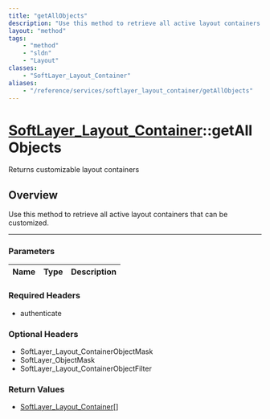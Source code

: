 ```yaml
---
title: "getAllObjects"
description: "Use this method to retrieve all active layout containers that can be customized."
layout: "method"
tags:
    - "method"
    - "sldn"
    - "Layout"
classes:
    - "SoftLayer_Layout_Container"
aliases:
    - "/reference/services/softlayer_layout_container/getAllObjects"
---
```

# [SoftLayer_Layout_Container](/reference/services/SoftLayer_Layout_Container)::getAllObjects


Returns customizable layout containers


## Overview 
Use this method to retrieve all active layout containers that can be customized. 

-----

### Parameters 
|Name | Type | Description |
| --- | --- | --- |


### Required Headers
* authenticate


### Optional Headers
* SoftLayer_Layout_ContainerObjectMask
* SoftLayer_ObjectMask
* SoftLayer_Layout_ContainerObjectFilter

### Return Values
* <a href='/reference/datatypes/SoftLayer_Layout_Container'>SoftLayer_Layout_Container[] </a>




